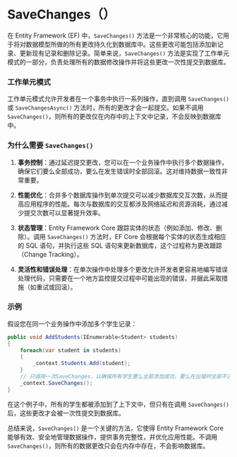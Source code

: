 # SaveChanges（）

在 Entity Framework (EF) 中，`SaveChanges()` 方法是一个非常核心的功能，它用于将对数据模型所做的所有更改持久化到数据库中。这些更改可能包括添加新记录、更新现有记录和删除记录。简单来说，`SaveChanges()` 方法是实现了工作单元模式的一部分，负责处理所有的数据修改操作并将这些更改一次性提交到数据库。



### 工作单元模式

工作单元模式允许开发者在一个事务中执行一系列操作，直到调用 `SaveChanges()` 或 `SaveChangesAsync()` 方法时，所有的更改才会一起提交。如果不调用 `SaveChanges()`，则所有的更改仅在内存中的上下文中记录，不会反映到数据库中。



### 为什么需要 `SaveChanges()`

1. **事务控制**：通过延迟提交更改，您可以在一个业务操作中执行多个数据操作，确保它们要么全部成功，要么在发生错误时全部回滚。这对维持数据一致性非常重要。

2. **性能优化**：合并多个数据库操作到单次提交可以减少数据库交互次数，从而提高应用程序的性能。每次与数据库的交互都涉及网络延迟和资源消耗，通过减少提交次数可以显著提升效率。

3. **状态管理**：Entity Framework Core 跟踪实体的状态（例如添加、修改、删除）。调用 `SaveChanges()` 方法时，EF Core 会根据每个实体的状态生成相应的 SQL 语句，并执行这些 SQL 语句来更新数据库，这个过程称为更改跟踪（Change Tracking）。

4. **灵活性和错误处理**：在单次操作中处理多个更改允许开发者更容易地编写错误处理代码，只需要在一个地方监控提交过程中可能出现的错误，并据此采取措施（如重试或回滚）。

   

### 示例

假设您在同一个业务操作中添加多个学生记录：

```c#
public void AddStudents(IEnumerable<Student> students)
{
    foreach(var student in students)
    {
        _context.Students.Add(student);
    }
    // 只调用一次SaveChanges，以确保所有学生要么全部添加成功，要么在出错时全部不添加。
    _context.SaveChanges();
}
```

在这个例子中，所有的学生都被添加到了上下文中，但只有在调用 `SaveChanges()` 后，这些更改才会被一次性提交到数据库。

总结来说，`SaveChanges()` 是一个关键的方法，它使得 Entity Framework Core 能够有效、安全地管理数据操作，提供事务完整性，并优化应用性能。不调用 `SaveChanges()`，则所有的数据更改只会在内存中存在，不会影响数据库。